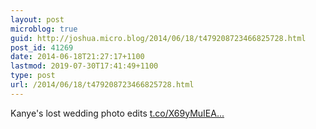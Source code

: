 ```yaml
---
layout: post
microblog: true
guid: http://joshua.micro.blog/2014/06/18/t479208723466825728.html
post_id: 41269
date: 2014-06-18T21:27:17+1100
lastmod: 2019-07-30T17:41:49+1100
type: post
url: /2014/06/18/t479208723466825728.html
---
```

Kanye's lost wedding photo edits [t.co/X69yMuIEA...](http://t.co/X69yMuIEAv)
